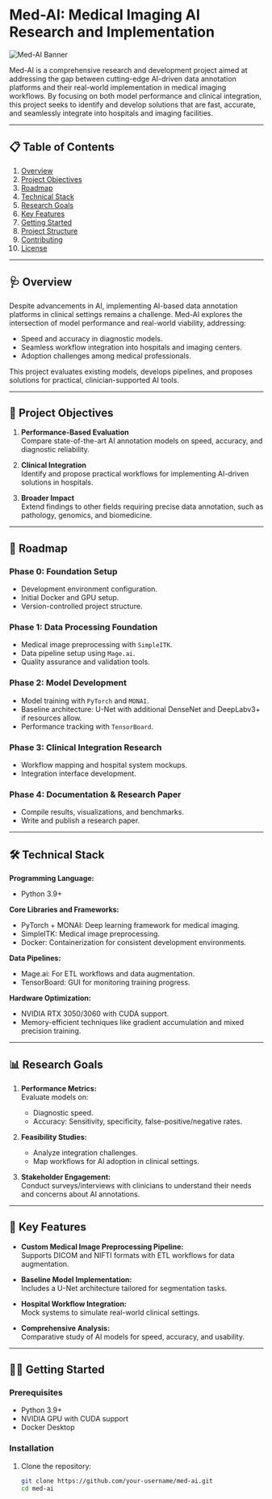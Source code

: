 # Med-AI: Medical Imaging AI Research and Implementation

![Med-AI Banner](https://imgur.com/a/6dcrhqR)

Med-AI is a comprehensive research and development project aimed at addressing the gap between cutting-edge AI-driven data annotation platforms and their real-world implementation in medical imaging workflows. By focusing on both model performance and clinical integration, this project seeks to identify and develop solutions that are fast, accurate, and seamlessly integrate into hospitals and imaging facilities.

---

## 📋 Table of Contents
1. [Overview](#-overview)
2. [Project Objectives](#-project-objectives)
3. [Roadmap](#-roadmap)
4. [Technical Stack](#-technical-stack)
5. [Research Goals](#-research-goals)
6. [Key Features](#-key-features)
7. [Getting Started](#-getting-started)
8. [Project Structure](#-project-structure)
9. [Contributing](#-contributing)
10. [License](#-license)

---

## 🩺 Overview

Despite advancements in AI, implementing AI-based data annotation platforms in clinical settings remains a challenge. Med-AI explores the intersection of model performance and real-world viability, addressing:
- Speed and accuracy in diagnostic models.
- Seamless workflow integration into hospitals and imaging centers.
- Adoption challenges among medical professionals.

This project evaluates existing models, develops pipelines, and proposes solutions for practical, clinician-supported AI tools.

---

## 🎯 Project Objectives

1. **Performance-Based Evaluation**  
   Compare state-of-the-art AI annotation models on speed, accuracy, and diagnostic reliability.

2. **Clinical Integration**  
   Identify and propose practical workflows for implementing AI-driven solutions in hospitals.

3. **Broader Impact**  
   Extend findings to other fields requiring precise data annotation, such as pathology, genomics, and biomedicine.

---

## 🚀 Roadmap

### Phase 0: Foundation Setup
- Development environment configuration.
- Initial Docker and GPU setup.
- Version-controlled project structure.

### Phase 1: Data Processing Foundation
- Medical image preprocessing with `SimpleITK`.
- Data pipeline setup using `Mage.ai`.
- Quality assurance and validation tools.

### Phase 2: Model Development
- Model training with `PyTorch` and `MONAI`.
- Baseline architecture: U-Net with additional DenseNet and DeepLabv3+ if resources allow.
- Performance tracking with `TensorBoard`.

### Phase 3: Clinical Integration Research
- Workflow mapping and hospital system mockups.
- Integration interface development.

### Phase 4: Documentation & Research Paper
- Compile results, visualizations, and benchmarks.
- Write and publish a research paper.

---

## 🛠️ Technical Stack

**Programming Language:**  
- Python 3.9+

**Core Libraries and Frameworks:**  
- PyTorch + MONAI: Deep learning framework for medical imaging.
- SimpleITK: Medical image preprocessing.
- Docker: Containerization for consistent development environments.

**Data Pipelines:**  
- Mage.ai: For ETL workflows and data augmentation.
- TensorBoard: GUI for monitoring training progress.

**Hardware Optimization:**  
- NVIDIA RTX 3050/3060 with CUDA support.
- Memory-efficient techniques like gradient accumulation and mixed precision training.

---

## 📊 Research Goals

1. **Performance Metrics:**  
   Evaluate models on:
   - Diagnostic speed.
   - Accuracy: Sensitivity, specificity, false-positive/negative rates.

2. **Feasibility Studies:**  
   - Analyze integration challenges.
   - Map workflows for AI adoption in clinical settings.

3. **Stakeholder Engagement:**  
   Conduct surveys/interviews with clinicians to understand their needs and concerns about AI annotations.

---

## 🌟 Key Features

- **Custom Medical Image Preprocessing Pipeline:**  
  Supports DICOM and NIFTI formats with ETL workflows for data augmentation.

- **Baseline Model Implementation:**  
  Includes a U-Net architecture tailored for segmentation tasks.

- **Hospital Workflow Integration:**  
  Mock systems to simulate real-world clinical settings.

- **Comprehensive Analysis:**  
  Comparative study of AI models for speed, accuracy, and usability.

---

## 🧑‍💻 Getting Started

### Prerequisites
- Python 3.9+
- NVIDIA GPU with CUDA support
- Docker Desktop

### Installation
1. Clone the repository:
   ```bash
   git clone https://github.com/your-username/med-ai.git
   cd med-ai
